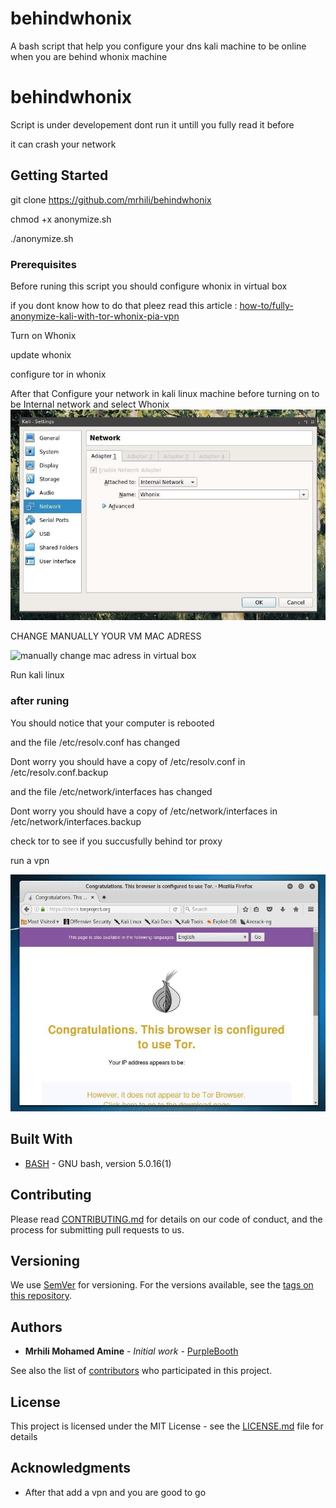 
# behindwhonix

A bash script that help you configure your dns kali machine to be online when you are behind whonix machine

# behindwhonix

Script is under developement dont run it untill you fully read it before

it can crash your network

## Getting Started

git clone https://github.com/mrhili/behindwhonix

chmod +x anonymize.sh

./anonymize.sh

### Prerequisites

Before runing this script you should configure whonix in virtual box

if you dont know how to do that pleez read this article : [how-to/fully-anonymize-kali-with-tor-whonix-pia-vpn](https://null-byte.wonderhowto.com/how-to/fully-anonymize-kali-with-tor-whonix-pia-vpn-0180040/)

Turn on Whonix

update whonix

configure tor in whonix

After that Configure your network in kali linux machine before turning on to be Internal network and select Whonix
![Configure your kali networking rule](https://github.com/mrhili/behindwhonix/raw/master/assets/network.jpg)

CHANGE MANUALLY YOUR VM MAC ADRESS

![manually change mac adress in virtual box](https://github.com/mrhili/behindwhonix/raw/master/assets/macchanger.png)

Run kali linux

### after runing

You should notice that your computer is rebooted

and the file /etc/resolv.conf has changed

Dont worry you should have a copy of /etc/resolv.conf in /etc/resolv.conf.backup

and the file /etc/network/interfaces has changed

Dont worry you should have a copy of /etc/network/interfaces in /etc/network/interfaces.backup

check tor to see if you succusfully behind tor proxy

run a vpn

![Cheking tor from official website](https://github.com/mrhili/behindwhonix/raw/master/assets/check-tor.jpg)

## Built With

* [BASH](https://www.gnu.org/software/bash/) - GNU bash, version 5.0.16(1)


## Contributing

Please read [CONTRIBUTING.md](https://github.com/mrhili/behindwhonix/contributing.md) for details on our code of conduct, and the process for submitting pull requests to us.

## Versioning

We use [SemVer](http://semver.org/) for versioning. For the versions available, see the [tags on this repository](https://github.com/mrhili/behindwhonix/tags.md). 

## Authors

* **Mrhili Mohamed Amine** - *Initial work* - [PurpleBooth](https://github.com/mrhili)

See also the list of [contributors](https://github.com/mrhili/behindwhonix/contributors.md) who participated in this project.

## License

This project is licensed under the MIT License - see the [LICENSE.md](LICENSE.md) file for details

## Acknowledgments

* After that add a vpn and you are good to go


